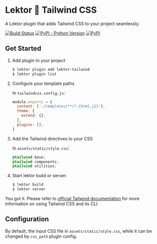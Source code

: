 # Lektor 💛 Tailwind CSS

A Lektor plugin that adds Tailwind CSS to your project seamlessly.

[![Build Status](https://github.com/frostming/lektor-tailwind/actions/workflows/testing.yaml/badge.svg)][gha]
[![PyPI - Python Version](https://img.shields.io/pypi/pyversions/lektor-tailwind)][pypi]
[![PyPI](https://img.shields.io/pypi/v/lektor-tailwind)][pypi]

[gha]: https://github.com/frostming/lektor-tailwind/actions/workflows/testing.yaml
[pypi]: https://pypi.org/project/lektor-tailwind

## Get Started

1. Add plugin to your project

   ```bash
   $ lektor plugin add lektor-tailwind
   $ lektor plugin list
   ```

2. Configure your template paths

   In `tailwindcss.config.js`:

   ```javascript
   module.exports = {
     content: ['./templates/**/*.{html,j2}'],
     theme: {
       extend: {},
     },
     plugins: [],
   }
   ```

3. Add the Tailwind directives to your CSS

   In `assets/static/style.css`:

   ```css
   @tailwind base;
   @tailwind components;
   @tailwind utilities;
   ```

4. Start lektor build or server:

   ```bash
   $ lektor build
   $ lektor server
   ```

You got it. Please refer to [official Tailwind documentation](https://tailwindcss.com/docs/installation) for more information on using Tailwind CSS and its CLI.

## Configuration

By default, the input CSS file in `assets/static/style.css`, while it can be changed by `css_path` plugin config.
